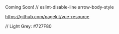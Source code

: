 Coming Soon!
 // eslint-disable-line arrow-body-style


https://github.com/pagekit/vue-resource


// Light Grey: #727F80
